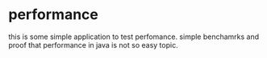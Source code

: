 performance
===========
this is some simple application to test perfomance. simple benchamrks and proof that performance in java is not so easy topic.
